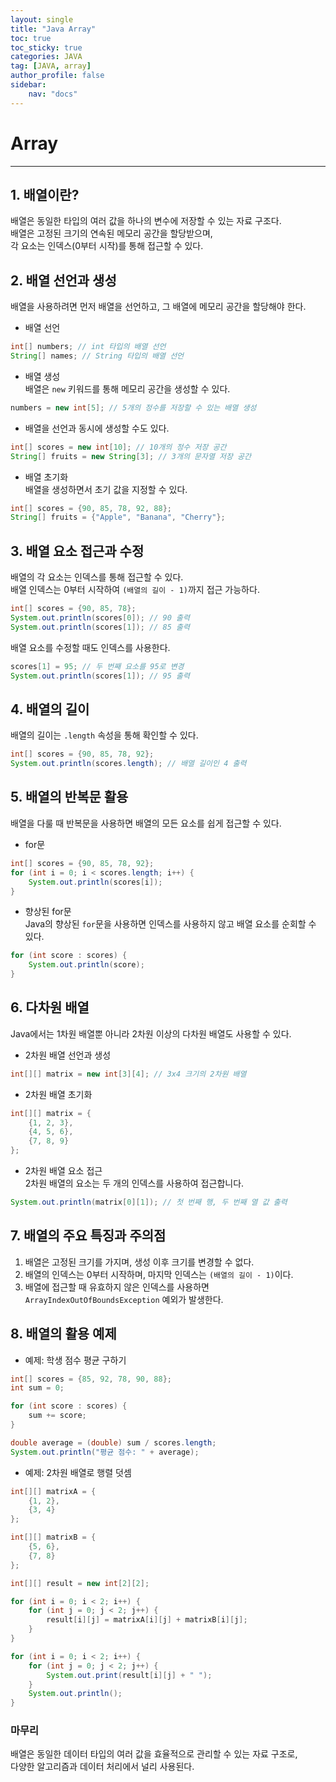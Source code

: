 ```yaml
---
layout: single
title: "Java Array"
toc: true
toc_sticky: true
categories: JAVA
tag: [JAVA, array]
author_profile: false
sidebar:
    nav: "docs"
---
```

# Array
---
## 1. 배열이란?
배열은 동일한 타입의 여러 값을 하나의 변수에 저장할 수 있는 자료 구조다. <br/>
배열은 고정된 크기의 연속된 메모리 공간을 할당받으며, <br/>
각 요소는 인덱스(0부터 시작)를 통해 접근할 수 있다.<br/>

## 2. 배열 선언과 생성
배열을 사용하려면 먼저 배열을 선언하고, 그 배열에 메모리 공간을 할당해야 한다.<br/>

* 배열 선언<br/> 
```java
int[] numbers; // int 타입의 배열 선언
String[] names; // String 타입의 배열 선언
```
* 배열 생성<br/>
배열은 `new` 키워드를 통해 메모리 공간을 생성할 수 있다.<br/>
```java
numbers = new int[5]; // 5개의 정수를 저장할 수 있는 배열 생성
```
* 배열을 선언과 동시에 생성할 수도 있다.<br/>
```java
int[] scores = new int[10]; // 10개의 정수 저장 공간
String[] fruits = new String[3]; // 3개의 문자열 저장 공간
```
* 배열 초기화<br/>
배열을 생성하면서 초기 값을 지정할 수 있다.<br/>
```java
int[] scores = {90, 85, 78, 92, 88};
String[] fruits = {"Apple", "Banana", "Cherry"};
```

## 3. 배열 요소 접근과 수정
배열의 각 요소는 인덱스를 통해 접근할 수 있다. <br/>
배열 인덱스는 0부터 시작하여 `(배열의 길이 - 1)`까지 접근 가능하다.<br/>
```java
int[] scores = {90, 85, 78};
System.out.println(scores[0]); // 90 출력
System.out.println(scores[1]); // 85 출력
```
배열 요소를 수정할 때도 인덱스를 사용한다.<br/>
```java
scores[1] = 95; // 두 번째 요소를 95로 변경
System.out.println(scores[1]); // 95 출력
```

## 4. 배열의 길이
배열의 길이는 `.length` 속성을 통해 확인할 수 있다.<br/>
```java
int[] scores = {90, 85, 78, 92};
System.out.println(scores.length); // 배열 길이인 4 출력
```

## 5. 배열의 반복문 활용
배열을 다룰 때 반복문을 사용하면 배열의 모든 요소를 쉽게 접근할 수 있다.<br/>
* for문 <br/>
```java
int[] scores = {90, 85, 78, 92};
for (int i = 0; i < scores.length; i++) {
    System.out.println(scores[i]);
}
```
* 향상된 for문<br/>
Java의 향상된 `for`문을 사용하면 인덱스를 사용하지 않고 배열 요소를 순회할 수 있다.<br/>
```java
for (int score : scores) {
    System.out.println(score);
}
```

## 6. 다차원 배열
Java에서는 1차원 배열뿐 아니라 2차원 이상의 다차원 배열도 사용할 수 있다.<br/>

* 2차원 배열 선언과 생성<br/>
```java
int[][] matrix = new int[3][4]; // 3x4 크기의 2차원 배열
```
* 2차원 배열 초기화<br/>
```java
int[][] matrix = {
    {1, 2, 3},
    {4, 5, 6},
    {7, 8, 9}
};
```
* 2차원 배열 요소 접근<br/>
2차원 배열의 요소는 두 개의 인덱스를 사용하여 접근합니다.<br/>
```java
System.out.println(matrix[0][1]); // 첫 번째 행, 두 번째 열 값 출력
```

## 7. 배열의 주요 특징과 주의점
1. 배열은 고정된 크기를 가지며, 생성 이후 크기를 변경할 수 없다.
2. 배열의 인덱스는 0부터 시작하며, 마지막 인덱스는 `(배열의 길이 - 1)`이다.
3. 배열에 접근할 때 유효하지 않은 인덱스를 사용하면 `ArrayIndexOutOfBoundsException` 예외가 발생한다.

## 8. 배열의 활용 예제
* 예제: 학생 점수 평균 구하기<br/>

```java
int[] scores = {85, 92, 78, 90, 88};
int sum = 0;

for (int score : scores) {
    sum += score;
}

double average = (double) sum / scores.length;
System.out.println("평균 점수: " + average);
```

* 예제: 2차원 배열로 행렬 덧셈<br/>

```java
int[][] matrixA = {
    {1, 2},
    {3, 4}
};

int[][] matrixB = {
    {5, 6},
    {7, 8}
};

int[][] result = new int[2][2];

for (int i = 0; i < 2; i++) {
    for (int j = 0; j < 2; j++) {
        result[i][j] = matrixA[i][j] + matrixB[i][j];
    }
}

for (int i = 0; i < 2; i++) {
    for (int j = 0; j < 2; j++) {
        System.out.print(result[i][j] + " ");
    }
    System.out.println();
}
```

### 마무리
배열은 동일한 데이터 타입의 여러 값을 효율적으로 관리할 수 있는 자료 구조로, <br/>
다양한 알고리즘과 데이터 처리에서 널리 사용된다.<br/>
